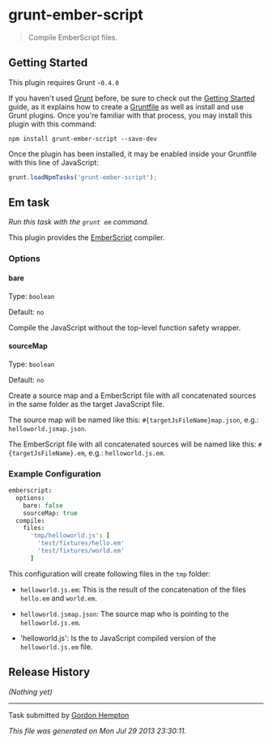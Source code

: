 # grunt-ember-script

> Compile EmberScript files.



## Getting Started
This plugin requires Grunt `~0.4.0`

If you haven't used [Grunt](http://gruntjs.com/) before, be sure to check out the [Getting Started](http://gruntjs.com/getting-started) guide, as it explains how to create a [Gruntfile](http://gruntjs.com/sample-gruntfile) as well as install and use Grunt plugins. Once you're familiar with that process, you may install this plugin with this command:

```shell
npm install grunt-ember-script --save-dev
```

Once the plugin has been installed, it may be enabled inside your Gruntfile with this line of JavaScript:

```js
grunt.loadNpmTasks('grunt-ember-script');
```




## Em task
_Run this task with the `grunt em` command._

This plugin provides the [EmberScript](http://emberscript.com) compiler.

### Options

#### bare

Type: `boolean`

Default: `no`

Compile the JavaScript without the top-level function safety wrapper.

#### sourceMap

Type: `boolean`

Default: `no`

Create a source map and a EmberScript file with all concatenated sources in
the same folder as the target JavaScript file. 

The source map will be named like this: `#{targetJsFileName}map.json`, e.g.:
`helloworld.jsmap.json`.

The EmberScript file with all concatenated sources will be named like this:
`#{targetJsFileName}.em`, e.g.: `helloworld.js.em`.


### Example Configuration

```coffee
emberscript:
  options:
    bare: false
    sourceMap: true
  compile:
    files:
      'tmp/helloworld.js': [
        'test/fixtures/hello.em'
        'test/fixtures/world.em'
      ]
```

This configuration will create following files in the `tmp` folder:

  * `helloworld.js.em`: This is the result of the concatenation of the
  files `hello.em` and `world.em`.
  
  * `helloworld.jsmap.json`: The source map who is pointing to the
  `helloworld.js.em`.

  * 'helloworld.js': Is the to JavaScript compiled version of the
  `helloworld.js.em` file.



## Release History

_(Nothing yet)_


---

Task submitted by [Gordon Hempton](http://codebrief.com)

*This file was generated on Mon Jul 29 2013 23:30:11.*
